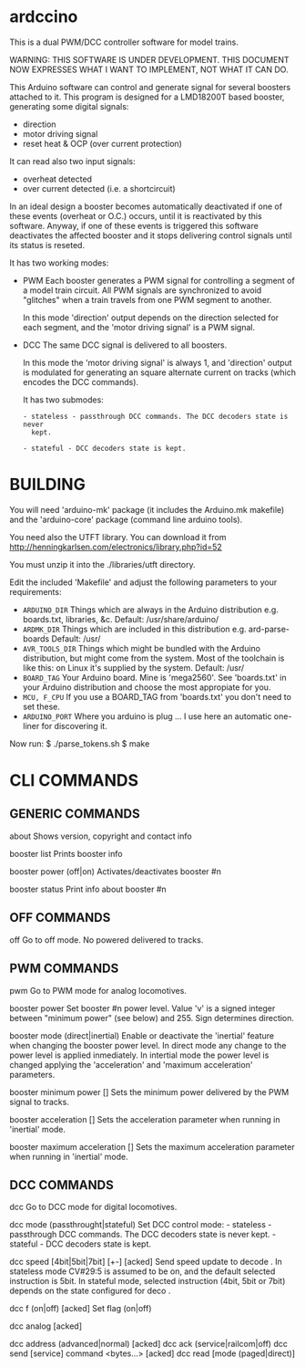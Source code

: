ardccino
========

This is a dual PWM/DCC controller software for model trains.

WARNING: THIS SOFTWARE IS UNDER DEVELOPMENT. THIS DOCUMENT NOW EXPRESSES WHAT I
WANT TO IMPLEMENT, NOT WHAT IT CAN DO.

This Arduino software can control and generate signal for several boosters
attached to it. This program is designed for a LMD18200T based booster,
generating some digital signals:

  - direction
  - motor driving signal
  - reset heat & OCP (over current protection)

It can read also two input signals:

  - overheat detected
  - over current detected (i.e. a shortcircuit)

In an ideal design a booster becomes automatically deactivated if one of these
events (overheat or O.C.) occurs, until it is reactivated by this software.
Anyway, if one of these events is triggered this software deactivates the
affected booster and it stops delivering control signals until its status is
reseted.

It has two working modes:

  - PWM
      Each booster generates a PWM signal for controlling a segment of a model
      train circuit. All PWM signals are synchronized to avoid "glitches" when
      a train travels from one PWM segment to another.

      In this mode 'direction' output depends on the direction selected for
      each segment, and the 'motor driving signal' is a PWM signal.

  - DCC
      The same DCC signal is delivered to all boosters.

      In this mode the 'motor driving signal' is always 1, and 'direction'
      output is modulated for generating an square alternate current on tracks
      (which encodes the DCC commands).

      It has two submodes:

        - stateless - passthrough DCC commands. The DCC decoders state is never
          kept.

        - stateful - DCC decoders state is kept.


BUILDING
========

You will need 'arduino-mk' package (it includes the Arduino.mk makefile) and
the 'arduino-core' package (command line arduino tools).

You need also the UTFT library. You can download it from
  http://henningkarlsen.com/electronics/library.php?id=52

You must unzip it into the ./libraries/utft directory.

Edit the included 'Makefile' and adjust the following parameters to your
requirements:

  * `ARDUINO_DIR`
      Things which are always in the Arduino distribution e.g. boards.txt,
      libraries, &c.
      Default: /usr/share/arduino/
  * `ARDMK_DIR`
      Things which are included in this distribution e.g. ard-parse-boards
      Default: /usr/
  * `AVR_TOOLS_DIR`
      Things which might be bundled with the Arduino distribution, but might
      come from the system. Most of the toolchain is like this: on Linux it's
      supplied by the system.
      Default: /usr/
  * `BOARD_TAG`
      Your Arduino board. Mine is 'mega2560'. See 'boards.txt' in your Arduino
      distribution and choose the most appropiate for you.
  * `MCU, F_CPU`
      If you use a BOARD_TAG from 'boards.txt' you don't need to set these.
  * `ARDUINO_PORT`
      Where you arduino is plug ... I use here an automatic one-liner for
      discovering it.

Now run:
    $ ./parse_tokens.sh
    $ make


CLI COMMANDS
============

GENERIC COMMANDS
----------------

about
  Shows version, copyright and contact info

booster list
  Prints booster info

booster <n> power (off|on)
  Activates/deactivates booster #n

booster <n> status
  Print info about booster #n

OFF COMMANDS
------------

off
  Go to off mode. No powered delivered to tracks.

PWM COMMANDS
------------

pwm
  Go to PWM mode for analog locomotives.

booster <n> power <v>
  Set booster #n power level. Value 'v' is a signed integer between "minimum
  power" (see below) and 255. Sign determines direction.

booster <n> mode (direct|inertial)
  Enable or deactivate the 'inertial' feature when changing the booster power
  level. In direct mode any change to the power level is applied inmediately.
  In intertial mode the power level is changed applying the 'acceleration' and
  'maximum acceleration' parameters.

booster <n> minimum power [<v>]
  Sets the minimum power delivered by the PWM signal to tracks.

booster <n> acceleration [<a>]
  Sets the acceleration parameter when running in 'inertial' mode.

booster <n> maximum acceleration [<a>]
  Sets the maximum acceleration parameter when running in 'inertial' mode.

DCC COMMANDS
------------

dcc
  Go to DCC mode for digital locomotives.

dcc mode (passthrought|stateful)
  Set DCC control mode:
    - stateless - passthrough DCC commands. The DCC decoders state is never
      kept.
    - stateful - DCC decoders state is kept.

dcc <n> speed [4bit|5bit|7bit] [+-]<v> [acked]
  Send speed update to decode <n>. In stateless mode CV#29:5 is assumed to be
  on, and the default selected instruction is 5bit. In stateful mode, selected
  instruction (4bit, 5bit or 7bit) depends on the state configured for deco
  <n>.

dcc <n> f <f> (on|off) [acked]
  Set flag <f> (on|off)

dcc <n> analog <f> <v> [acked]

dcc <n> address (advanced|normal) [acked]
dcc <n> ack (service|railcom|off)
dcc <n> send [service] command <bytes...> [acked]
dcc <n> read <v> [mode (paged|direct)]
